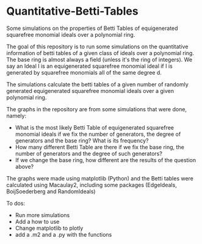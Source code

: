 # Quantitative-Betti-Tables
Some simulations on the properties of Betti Tables of equigenerated squarefree monomial ideals over a polynomial ring.

The goal of this repository is to run some simulations on the quantitative information of betti tables of a given class of ideals over a polynomial ring. The base ring is almost always a field (unless it's the ring of integers). We say an Ideal I is an equigenerated squarefree monomial ideal if I is generated by squarefree monomials all of the same degree d.

The simulations calculate the betti tables of a given number of randomly generated equigenerated squarefree monomial ideals over a given polynomial ring.

The graphs in the repository are from some simulations that were done, namely:

- What is the most likely Betti Table of equigenerated squarefree monomial ideals if we fix the number of generators, the degree of generators and the base ring? What is its frequency?
- How many different Betti Table are there if we fix the base ring, the number of generators and the degree of such generators?
- If we change the base ring, how different are the results of the question above?


The graphs were made using matplotlib (Python) and the Betti tables were calculated using Macaulay2, including some packages (EdgeIdeals, BoijSoederberg and RandomIdeals)

To dos:

- Run more simulations
- Add a how to use
- Change matplotlib to plotly
- add a .m2 and a .py with the functions
